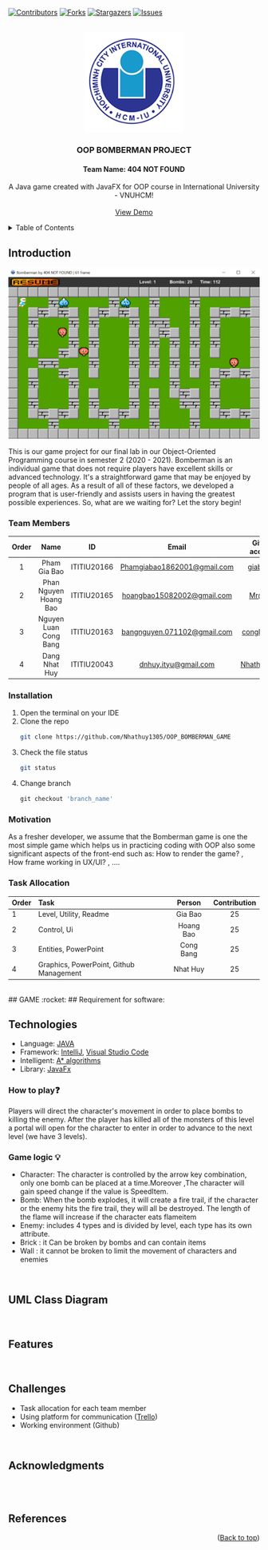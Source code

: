<div id="top"></div>

[![Contributors][contributors-shield]][contributors-url]
[![Forks][forks-shield]][forks-url]
[![Stargazers][stars-shield]][stars-url]
[![Issues][issues-shield]][issues-url]


<!-- PROJECT LOGO -->
<br />
<div align="center">
  <a href="https://github.com/Nhathuy1305/OOP_BOMBERMAN_GAME.git">
    <img src="res/images/ttsalpha4.0@0.5x.png" alt="Logo" width="200" height="200">
  </a>

  <h3 align="center">OOP BOMBERMAN PROJECT</h3>
  <h4 align="center">Team Name: 404 NOT FOUND</h4>	

  <p align="center">
    A Java game created with JavaFX for OOP course in International University - VNUHCM!
    <br />
    <br />
    <a href="https://youtu.be/iLo5E-07aY0">View Demo</a>
  </p>
</div>



<!-- TABLE OF CONTENTS -->
<details>
  <summary>Table of Contents</summary>
  <ol>
    <li>
      <a href="#introduction">Introduction</a>
      <ul>
        <li><a href="#team-members">Team Members</a></li>
	<li><a href="#installation">Installation</a></li>
	<li><a href="#motivation">Motivation</a></li>
	<li><a href="#task-allocation">Task Allocation</a></li>      
      </ul>
    </li>
    <li><a href="#technologies">Technologies</a></li>
    <li><a href="#uml-class-diagram">UML Class Diagram</a></li>
    <li><a href="#features">Features</a></li>
    <li><a href="#challenges">Challenges</a></li>
    <li><a href="#acknowledgments">Acknowledgments</a></li>
    <li><a href="#contact">Contact</a></li>
    <li><a href="#references">References</a></li>
  </ol>
</details>



<!-- ABOUT THE PROJECT -->
## Introduction

![Game Screen Shot](screenshots/Level1.png)

This is our game project for our final lab in our Object-Oriented Programming course in semester 2 (2020 - 2021). Bomberman is an individual game that does not require players have excellent skills or advanced technology. It's a straightforward game that may be enjoyed by people of all ages. As a result of all of these factors, we developed a program that is user-friendly and assists users in having the greatest possible experiences. So, what are we waiting for? Let the story begin!

### Team Members

|Order    | Name      | ID  |              Email               | Github account       |    Facebook            | 
| :------------: |   :---:       | :--------: |:--------------------------------:|:---------------------------:| :----------------:|
|1| Pham Gia Bao           | ITITIU20166  |  Phamgiabao1862001@gmail.com     |   [giabao18](https://github.com/giabao18)                      |  [Gia Bảo](https://www.facebook.com/profile.php?id=100007374601572) |
|2| Phan Nguyen Hoang Bao  | ITITIU20165  | hoangbao15082002@gmail.com       | [Mr@JEY](https://github.com/PhanNguyenHoangBao-ITITIU20165)                           |  [Hoàng Bảo](https://www.facebook.com/kuma.jeyruei)|
|3| Nguyen Luan Cong Bang  | ITITIU20163  | bangnguyen.071102@gmail.com      |   [congbangitiu](https://github.com/congbangitiu)                  | [Công Bằng](https://www.facebook.com/congbang.nguyenluan)|
|4| Dang Nhat Huy          | ITITIU20043  | dnhuy.ityu@gmail.com             |    [Nhathuy1305](https://github.com/Nhathuy1305)                        | [Nhật Huy](https://www.facebook.com/nhhuy.135/)|

### Installation

1. Open the terminal on your IDE
2. Clone the repo
   ```sh
   git clone https://github.com/Nhathuy1305/OOP_BOMBERMAN_GAME
   ```
3. Check the file status
   ```sh
   git status
   ```
4. Change branch 
   ```js
   git checkout 'branch_name'
   ```

### Motivation

As a fresher developer, we assume that the Bomberman game is one the most simple game which helps us in practicing coding with OOP also some significant aspects of the front-end such as: How to render the game? , How frame working in UX/UI? , ….

### Task Allocation

|Order| Task      | Person |Contribution|
|:---|   :-------------------------------------------------------| :--------: |:-----:|
| 1  | Level, Utility, Readme     | Gia Bao      |25|
| 2  | Control, Ui| Hoang Bao    |25|
|3| Entities, PowerPoint | Cong Bang|   25  |
|4| Graphics, PowerPoint, Github Management | Nhat Huy |  25  |  

<br />
## GAME <a name="Game"></a> :rocket:
## Requirement for software:  

## Technologies
- Language:  [JAVA](https://www.java.com/en/)
- Framework:  [IntelliJ](https://www.jetbrains.com/idea/), [Visual Studio Code](https://code.visualstudio.com)
- Intelligent:  [A* algorithms](https://www.geeksforgeeks.org/a-search-algorithm/)
- Library:  [JavaFx](https://openjfx.io)

### How to play:question:  
Players will direct the character's movement in order to place bombs to killing the enemy. After the player has killed all of the monsters of this level a portal will open for the character to enter in order to advance to the next level (we have 3 levels).

### Game logic :bulb:
- Character: The character is controlled by the arrow key combination, only one bomb can be placed at a time.Moreover ,The character will gain speed change if the value is SpeedItem.
- Bomb: When the bomb explodes, it will create a fire trail, if the character or the enemy hits the fire trail, they will all be destroyed. The length of the flame will increase if the character eats flameitem
- Enemy: includes 4 types and is divided by level, each type has its own attribute.
- Brick : it Can be broken by bombs and can contain items
- Wall : it cannot be broken to limit the movement of characters and enemies



<br />

## UML Class Diagram

<br />

## Features

<br />

<!-- CHALLENGES -->
## Challenges
- Task allocation for each team member
- Using platform for communication ([Trello](https://trello.com/b/Ac0ISkzt/bomber-game-oop-project-2022))  
- Working environment (Github)

<br />
	
## Acknowledgments

<br />



<br />

## References



<p align="right">(<a href="#top">Back to top</a>)</p>



<!-- MARKDOWN LINKS & IMAGES -->
<!-- https://www.markdownguide.org/basic-syntax/#reference-style-links -->
[contributors-shield]: https://img.shields.io/github/contributors/Nhathuy1305/OOP_BOMBERMAN_GAME.svg?style=for-the-badge
[contributors-url]: https://github.com/Nhathuy1305/OOP_BOMBERMAN_GAME/graphs/contributors
[forks-shield]: https://img.shields.io/github/forks/Nhathuy1305/OOP_BOMBERMAN_GAME.svg?style=for-the-badge
[forks-url]: https://github.com/Nhathuy1305/OOP_BOMBERMAN_GAME/network/members
[stars-shield]: https://img.shields.io/github/stars/Nhathuy1305/OOP_BOMBERMAN_GAME.svg?style=for-the-badge
[stars-url]: https://github.com/Nhathuy1305/OOP_BOMBERMAN_GAME/stargazers
[issues-shield]: https://img.shields.io/github/issues/Nhathuy1305/OOP_BOMBERMAN_GAME.svg?style=for-the-badge
[issues-url]: https://github.com//Nhathuy1305/OOP_BOMBERMAN_GAME/issues
[product-screenshot]: images/screenshot.png
